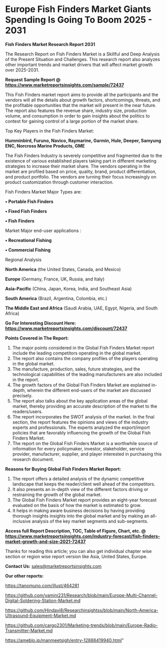 # Europe Fish Finders Market Giants Spending Is Going To Boom 2025 - 2031

<strong>Fish Finders Market Research Report 2031</strong>

The Research Report on Fish Finders Market is a Skillful and Deep Analysis of the Present Situation and Challenges. This research report also analyzes other important trends and market drivers that will affect market growth over 2025-2031.

<strong>Request Sample Report @ <a href=https://www.marketreportsinsights.com/sample/72437>https://www.marketreportsinsights.com/sample/72437</a></strong>

This Fish Finders market report aims to provide all the participants and the vendors will all the details about growth factors, shortcomings, threats, and the profitable opportunities that the market will present in the near future. The report also features the revenue share, industry size, production volume, and consumption in order to gain insights about the politics to contest for gaining control of a large portion of the market share.

Top Key Players in the Fish Finders Market:

<strong>Humminbird, Furuno, Navico, Raymarine, Garmin, Hule, Deeper, Samyung ENC, Norcross Marine Products, GME</strong>

The Fish Finders Industry is severely competitive and fragmented due to the existence of various established players taking part in different marketing strategies to increase their market share. The vendors operating in the market are profiled based on price, quality, brand, product differentiation, and product portfolio. The vendors are turning their focus increasingly on product customization through customer interaction.

Fish Finders Market Major Types are:

<strong>• Portable Fish Finders

• Fixed Fish Finders

• Fish Finders</strong>

Market Major end-user applications :

<strong>• Recreational Fishing

• Commercial Fishing</strong>

Regional Analysis

</u><strong><b>North America</b></strong> (the United States, Canada, and Mexico)

<strong><b>Europe </b></strong>(Germany, France, UK, Russia, and Italy)

<strong><b>Asia-Pacific</b></strong> (China, Japan, Korea, India, and Southeast Asia)

<strong><b>South America</b></strong> (Brazil, Argentina, Colombia, etc.)

<strong><b>The Middle East and Africa</b></strong> (Saudi Arabia, UAE, Egypt, Nigeria, and South Africa)

<strong>Go For Interesting Discount Here: <a href=https://www.marketreportsinsights.com/discount/72437>https://www.marketreportsinsights.com/discount/72437</a></strong>

<strong>Points Covered in The Report:</strong>
<ol>
  <li>The major points considered in the Global Fish Finders Market report include the leading competitors operating in the global market.</li>
  <li>The report also contains the company profiles of the players operating in the global market.</li>
  <li>The manufacture, production, sales, future strategies, and the technological capabilities of the leading manufacturers are also included in the report.</li>
  <li>The growth factors of the Global Fish Finders Market are explained in-depth, wherein the different end-users of the market are discussed precisely.</li>
  <li>The report also talks about the key application areas of the global market, thereby providing an accurate description of the market to the readers/users.</li>
  <li>The report incorporates the SWOT analysis of the market. In the final section, the report features the opinions and views of the industry experts and professionals. The experts analyzed the export/import policies that are favorably influencing the growth of the Global Fish Finders Market.</li>
  <li>The report on the Global Fish Finders Market is a worthwhile source of information for every policymaker, investor, stakeholder, service provider, manufacturer, supplier, and player interested in purchasing this research document.</li>
</ol>
<strong>Reasons for Buying Global Fish Finders Market Report:</strong>

<ol>
  <li>The report offers a detailed analysis of the dynamic competitive landscape that keeps the reader/client well ahead of the competitors.</li>
  <li>It also presents an in-depth view of the different factors driving or restraining the growth of the global market.</li>
  <li>The Global Fish Finders Market report provides an eight-year forecast evaluated on the basis of how the market is estimated to grow.</li>
  <li>It helps in making aware business decisions by having providing thorough insights insights into the global market and by making an all-inclusive analysis of the key market segments and sub-segments.</li>
</ol>
<strong>Access full Report Description, TOC, Table of Figure, Chart, etc. @ <a href=https://www.marketreportsinsights.com/industry-forecast/fish-finders-market-growth-and-size-2021-72437>https://www.marketreportsinsights.com/industry-forecast/fish-finders-market-growth-and-size-2021-72437</a></strong>


Thanks for reading this article; you can also get individual chapter wise section or region wise report version like Asia, United States, Europe.

<strong>Contact Us:</strong>
sales@marketreportsinsights.com

<strong>Our other reports:</strong>

<a href=https://tanomuno.com/illust/464281>https://tanomuno.com/illust/464281</a>

<a href=https://github.com/yamini231/Research/blob/main/Europe-Multi-Channel-Digital-Soldering-Station-Market.md>https://github.com/yamini231/Research/blob/main/Europe-Multi-Channel-Digital-Soldering-Station-Market.md</a>

<a href=https://github.com/Hindavi8/Researchinsightss/blob/main/North-America-Ultrasound-Equipment-Market.md>https://github.com/Hindavi8/Researchinsightss/blob/main/North-America-Ultrasound-Equipment-Market.md</a>

<a href=https://github.com/cargo2301/Marketing-trends/blob/main/Europe-Radio-Transmitter-Market.md>https://github.com/cargo2301/Marketing-trends/blob/main/Europe-Radio-Transmitter-Market.md</a>

<a href=https://ameblo.jp/manmeetsigh/entry-12886419940.html>https://ameblo.jp/manmeetsigh/entry-12886419940.html</a>"
